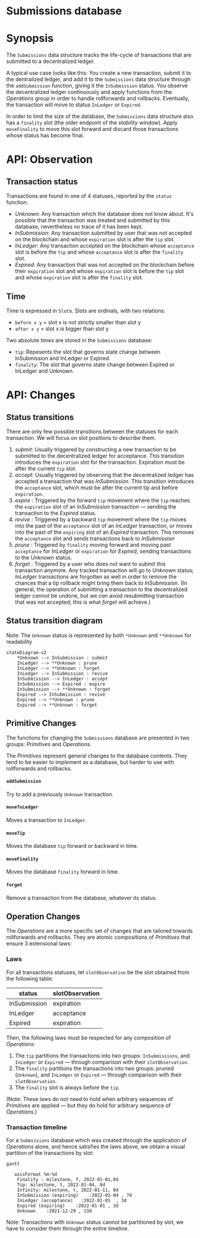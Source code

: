 # Submissions database

# Synopsis 

The `Submissions` data structure tracks the life-cycle of transactions that are submitted to a decentralized ledger.

A typical use case looks like this: You create a new transaction, submit it to the dentralized ledger, and add it to the `Submissions` data structure through the `addSubmission` function, giving it the `InSubmission` status. You observe the decentralized ledger continuously and apply functions from the *Operations* group in order to handle rollforwards and rollbacks. Eventually, the transaction will move to status `InLedger` or `Expired`.

In order to limit the size of the database, the `Submissions` data structure also has a `finality` slot (the older endpoint of the _stability window_). Apply `moveFinality` to move this slot forward and discard those transactions whose status has become final.

# API: Observation

## Transaction status

Transactions are found in one of 4 statuses, reported by the `status` function:

- _Unknown_: Any transaction which the database does not know about. It's possible that the transaction was treated and submitted by this database, nevertheless no trace of it has been kept.
- _InSubmission_: Any transaction submitted by user that was not accepted on the blockchain and whose `expiration` slot is after the `tip` slot.
- _InLedger_: Any transaction accepted on the blockchain whose `acceptance` slot is before the `tip` and whose `acceptance` slot is after the `finality` slot.
- _Expired_: Any transaction that was not accepted on the blockchain before their `expiration` slot and whose `expiration` slot is before the `tip` slot and whose `expiration` slot is after the `finality` slot.

## Time

Time is expressed in `Slot`s. Slots are ordinals, with two relations:

- `before x y` = slot x is not strictly smaller than slot y
- `after x y` = slot x is bigger than slot y

Two absolute times are stored in the `Submissions` database:

- `tip`: Repesents the slot that governs state change between InSubmission and InLedger or Expired.
- `finality`: The slot that governs state change between Expired or InLedger and Unknown.

# API: Changes

## Status transitions

There are only few possible transitions between the statuses for each transaction. We will focus on slot positions to describe them.

1. _submit_: Usually triggered by constructing a new transaction to be submitted to the decentralized ledger for acceptance. This transition introduces the `expiration` slot for the transaction. Expiration must be after the current `tip` slot.
2. _accept_: Usually triggered by observing that the decentralized ledger has accepted a transaction that was *InSubmission*. This transition introduces the `acceptance` slot, which must be after the current tip and before `expiration`.
3. _expire_ : Triggered by the forward `tip` movement where the `tip` reaches the `expiration` slot of an *InSubmission* transaction — sending the transaction to the *Expired* status.
4. _revive_ : Triggered by a backward `tip` movement where the `tip` moves into the past of the `acceptance` slot of an *InLedger* transaction, or moves into the past of the `expiring` slot of an *Expired* transaction. This removes the `acceptance` slot and sends transactions back to *InSubmission*
4. _prune_ : Triggered by `finality` moving forward and moving past `acceptance` for *InLedger* or `expiration` for *Expired*, sending transactions to the *Unknown* status.
5. _forget_ : Triggered by a user who does not want to submit this transaction anymore. Any tracked transaction will go to *Unknown* status; *InLedger* transactions are forgotten as well in order to remove the chances that a tip rollback might bring them back to *InSubmission*. (In general, the operation of submitting a transaction to the decentralized ledger _cannot_ be undone, but we _can_ avoid resubmitting transaction that was not accepted; this is what _forget_ will achieve.)

## Status transition diagram

Note: The `Unknown` status is represented by both `*Unknown` and `**Unknown` for 
readability  

```mermaid
stateDiagram-v2
    *Unknown --> InSubmission : submit
    InLedger --> **Unknown : prune
    InLedger --> **Unknown : forget
    InLedger --> InSubmission : revive
    InSubmission --> InLedger : accept
    InSubmission --> Expired : expire
    InSubmission --> **Unknown : forget
    Expired --> InSubmission : revive
    Expired --> **Unknown : prune
    Expired --> **Unknown : forget 
```

## Primitive Changes

The functions for changing the `Submissions` database are presented in two groups: *Primitives* and *Operations*.

The *Primitives* represent general changes to the database contents. They tend to be easier to implement as a database, but harder to use with rollforwards and rollbacks.

#### `addSubmission`

Try to add a previously `Unknown` transaction.

#### `moveToLedger`

Moves a transaction to `InLedger`.

#### `moveTip`

Moves the database `tip` forward or backward in time.

#### `moveFinality`

Moves the database `finality` forward in time.

#### `forget`

Remove a transaction from the database, whatever its status.

## Operation Changes

The *Operations* are a more specific set of changes that are tailored towards rollforwards and rollbacks. They are atomic compositions of *Primitives* that ensure 3 extensional laws:

### Laws

For all transactions statuses, let `slotObservation` be the slot obtained from the following table:

| status        | slotObservation       |
| ------------- | ---------- |
| InSubmission | expiration |
| InLedger     | acceptance |
| Expired       | expiration |

Then, the following laws must be respected for any composition of *Operations*:

1. The `tip` partitions the transactions into two groups: `InSubmissions`, and `InLedger` or `Expired` — through comparison with their `slotObservation`.
2. The `finality` partitions the transactions into two groups: pruned (`Unknown`), and `InLedger` or `Expired` — through comparison with their `slotObservation`.
3. The `finality` slot is always before the `tip`.

(Note: These laws do not need to hold when arbitrary sequences of *Primitives* are applied — but they do hold for arbitrary sequence of *Operations*.)

### Transaction timeline

For a `Submissions` database which was created through the application of *Operations* alone, and hence satisfies the laws above, we obtain a visual partition of the transactions by slot:

```mermaid
gantt
    
   axisFormat %m-%d
    Finality : milestone, f, 2022-01-01,0d
    Tip: milestone, t, 2022-01-04, 0d
    Infinity: milestone, t, 2022-01-11, 0d
    InSubmission (expiring)    :2022-01-04 , 7d
    InLedger (acceptance)   :2022-01-01  , 3d
    Expired (expiring)    :2022-01-01 , 3d
    Unknown    :2021-12-29 , 13d
```

Note: Transactions with `Unknown` status cannot be partitioned by slot, we have to consider them through the entire timeline.